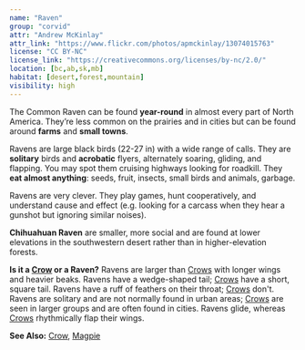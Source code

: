 ```yaml
---
name: "Raven"
group: "corvid"
attr: "Andrew McKinlay"
attr_link: "https://www.flickr.com/photos/apmckinlay/13074015763"
license: "CC BY-NC"
license_link: "https://creativecommons.org/licenses/by-nc/2.0/"
location: [bc,ab,sk,mb]
habitat: [desert,forest,mountain]
visibility: high
---
```

The Common Raven can be found **year-round** in almost every part of North America. They’re less common on the prairies and in cities but can be found around **farms** and **small towns**.

Ravens are large black birds (22-27 in) with a wide range of calls. They are **solitary** birds and **acrobatic** flyers, alternately soaring, gliding, and flapping. You may spot them cruising highways looking for roadkill. They **eat almost anything**: seeds, fruit, insects, small birds and animals, garbage.

Ravens are very clever. They play games, hunt cooperatively, and understand cause and effect (e.g. looking for a carcass when they hear a gunshot but ignoring similar noises).

**Chihuahuan Raven** are smaller, more social and are found at lower elevations in the southwestern desert rather than in higher-elevation forests.

**Is it a [Crow](/birds/crow) or a Raven?** Ravens are larger than [Crows](/birds/crow) with longer wings and heavier beaks. Ravens have a wedge-shaped tail; [Crows](/birds/crow) have a short, square tail. Ravens have a ruff of feathers on their throat; [Crows](/birds/crow) don't. Ravens are solitary and are not normally found in urban areas; [Crows](/birds/crow) are seen in larger groups and are often found in cities. Ravens glide, whereas [Crows](/birds/crow) rhythmically flap their wings.

<!-- generated, do not edit -->
**See Also:**
[Crow](/birds/crow),
[Magpie](/birds/magpie)
